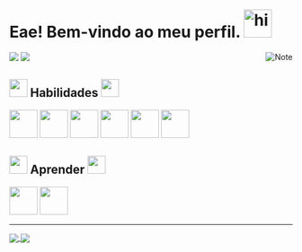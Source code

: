 <h1> Eae! Bem-vindo ao meu perfil. <img src="https://user-images.githubusercontent.com/1303154/88677602-1635ba80-d120-11ea-84d8-d263ba5fc3c0.gif" width="50px" alt="hi"></h1> 

<img alt="Note" src="https://github.com/FabioPenedo/image/blob/master/computer-illustration.png" align="right"/>

<div>
      <a href="https://www.linkedin.com/in/FabioPenedo/" target="_blank"><img src="https://img.shields.io/badge/-LinkedIn-%230077B5?style=for-the-badge&logo=linkedin&logoColor=white" target="_blank"></a>
     <a href = "mailto:fabiopenedo21@gmail.com"><img src="https://img.shields.io/badge/Gmail-D14836?style=for-the-badge&logo=gmail&logoColor=white" ></a>
</div> 
  
  
<h2> <img src="https://media2.giphy.com/media/QssGEmpkyEOhBCb7e1/giphy.gif?cid=ecf05e47a0n3gi1bfqntqmob8g9aid1oyj2wr3ds3mg700bl&rid=giphy.gif" width=32px /> Habilidades <img src="https://media2.giphy.com/media/QssGEmpkyEOhBCb7e1/giphy.gif?cid=ecf05e47a0n3gi1bfqntqmob8g9aid1oyj2wr3ds3mg700bl&rid=giphy.gif" width=32px /> </h2>

<div>
     <img src="https://cdn.jsdelivr.net/gh/devicons/devicon/icons/html5/html5-original-wordmark.svg" width="50" />
     <img src="https://cdn.jsdelivr.net/gh/devicons/devicon/icons/css3/css3-original-wordmark.svg" width="50"  />
     <img src="https://cdn.jsdelivr.net/gh/devicons/devicon/icons/javascript/javascript-original.svg" width="50"  />
     <img src="https://cdn.jsdelivr.net/gh/devicons/devicon/icons/typescript/typescript-original.svg" width="50"  />
     <img src="https://cdn.jsdelivr.net/gh/devicons/devicon/icons/sass/sass-original.svg" width="50"/>
     <img src="https://cdn.jsdelivr.net/gh/devicons/devicon/icons/git/git-plain.svg" width="50" />
</div>


<h2> <img src="https://media2.giphy.com/media/QssGEmpkyEOhBCb7e1/giphy.gif?cid=ecf05e47a0n3gi1bfqntqmob8g9aid1oyj2wr3ds3mg700bl&rid=giphy.gif" width=32px /> Aprender <img src="https://media2.giphy.com/media/QssGEmpkyEOhBCb7e1/giphy.gif?cid=ecf05e47a0n3gi1bfqntqmob8g9aid1oyj2wr3ds3mg700bl&rid=giphy.gif" width=32px /> </h2>

<div>
     <img src="https://cdn.jsdelivr.net/gh/devicons/devicon/icons/nodejs/nodejs-original.svg" width="50" />
     <img src="https://cdn.jsdelivr.net/gh/devicons/devicon/icons/react/react-original.svg" width="50" />
</div>

<hr>
  
<a href="https://github.com/FabioPenedo">
  <img align="center" src="https://github-readme-stats.vercel.app/api?username=FabioPenedo&show_icons=true&theme=merko" />
</a>
<a href="https://github.com/FabioPenedo">
  <img align="center" src="https://github-readme-stats.vercel.app/api/top-langs/?username=FabioPenedo&layout=compact&show_icons=true&theme=merko" />
</a>




 
 
 
 

<!--
**FabioPenedo/FabioPenedo** is a ✨ _special_ ✨ repository because its `README.md` (this file) appears on your GitHub profile.

Here are some ideas to get you started:

- 🔭 I’m currently working on ...
- 🌱 I’m currently learning ...
- 👯 I’m looking to collaborate on ...
- 🤔 I’m looking for help with ...
- 💬 Ask me about ...
- 📫 How to reach me: ...
- 😄 Pronouns: ...
- ⚡ Fun fact: ...
-->
